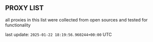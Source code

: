 ## PROXY LIST

all proxies in this list were collected from open sources and tested for functionality

last update: `2025-01-22 18:19:56.960244+00:00` UTC